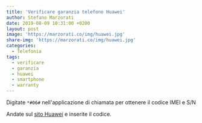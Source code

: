 ```yaml
---
title: 'Verificare garanzia telefono Huawei'
author: Stefano Marzorati
date: 2019-08-09 10:31:00 +0200
layout: post
image: 'https://marzorati.co/img/huawei.jpg'
share-img: 'https://marzorati.co/img/huawei.jpg'
categories:
  - Telefonia
tags:
  - verificare
  - garanzia
  - huawei
  - smartphone
  - warranty
---
```

Digitate <code>*#06#</code> nell'applicazione di chiamata per ottenere il codice IMEI e S/N   

Andate sul <a href="http://consumer.huawei.com/it/support/warranty-query/index.htm" target="_blank">sito Huawei</a> e inserite il codice.   
